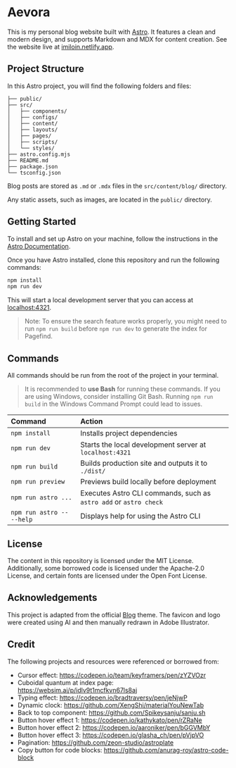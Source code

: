 # Aevora

This is my personal blog website built with [Astro](https://astro.build/). It features a clean and modern design, and supports Markdown and MDX for content creation. See the website live at [imiloin.netlify.app](https://imiloin.netlify.app/).

## Project Structure

In this Astro project, you will find the following folders and files:

```text
├── public/
├── src/
│   ├── components/
│   ├── configs/
│   ├── content/
│   ├── layouts/
│   ├── pages/
│   ├── scripts/
│   └── styles/
├── astro.config.mjs
├── README.md
├── package.json
└── tsconfig.json
```

Blog posts are stored as `.md` or `.mdx` files in the `src/content/blog/` directory.

Any static assets, such as images, are located in the `public/` directory.

## Getting Started

To install and set up Astro on your machine, follow the instructions in the [Astro Documentation](https://docs.astro.build/en/install-and-setup/).

Once you have Astro installed, clone this repository and run the following commands:

```bash
npm install
npm run dev
```

This will start a local development server that you can access at [localhost:4321](http://localhost:4321/).

> Note: To ensure the search feature works properly, you might need to run `npm run build` before `npm run dev` to generate the index for Pagefind.

## Commands

All commands should be run from the root of the project in your terminal.

> It is recommended to **use Bash** for running these commands. If you are using Windows, consider installing Git Bash. Running `npm run build` in the Windows Command Prompt could lead to issues.

| Command                   | Action                                                            |
| :------------------------ | :---------------------------------------------------------------- |
| `npm install`             | Installs project dependencies                                     |
| `npm run dev`             | Starts the local development server at `localhost:4321`           |
| `npm run build`           | Builds production site and outputs it to `./dist/`                |
| `npm run preview`         | Previews build locally before deployment                          |
| `npm run astro ...`       | Executes Astro CLI commands, such as `astro add` or `astro check` |
| `npm run astro -- --help` | Displays help for using the Astro CLI                             |

## License

The content in this repository is licensed under the MIT License. Additionally, some borrowed code is licensed under the Apache-2.0 License, and certain fonts are licensed under the Open Font License.

## Acknowledgements

This project is adapted from the official [Blog](https://astro.build/themes/details/blog/) theme. The favicon and logo were created using AI and then manually redrawn in Adobe Illustrator.

## Credit

The following projects and resources were referenced or borrowed from:

- Cursor effect: <https://codepen.io/team/keyframers/pen/zYZVOzr>
- Cuboidal quantum at index page: <https://websim.ai/p/idlv9t1mcfkvn67ls8aj>
- Typing effect: <https://codepen.io/bradtraversy/pen/jeNjwP>
- Dynamic clock: <https://github.com/XengShi/materialYouNewTab>
- Back to top component: <https://github.com/Spikeysanju/sanju.sh>
- Button hover effect 1: <https://codepen.io/kathykato/pen/rZRaNe>
- Button hover effect 2: <https://codepen.io/aaroniker/pen/bGGVMbY>
- Button hover effect 3: <https://codepen.io/glasha_ch/pen/pVjpVO>
- Pagination: <https://github.com/zeon-studio/astroplate>
- Copy button for code blocks: <https://github.com/anurag-roy/astro-code-block>
